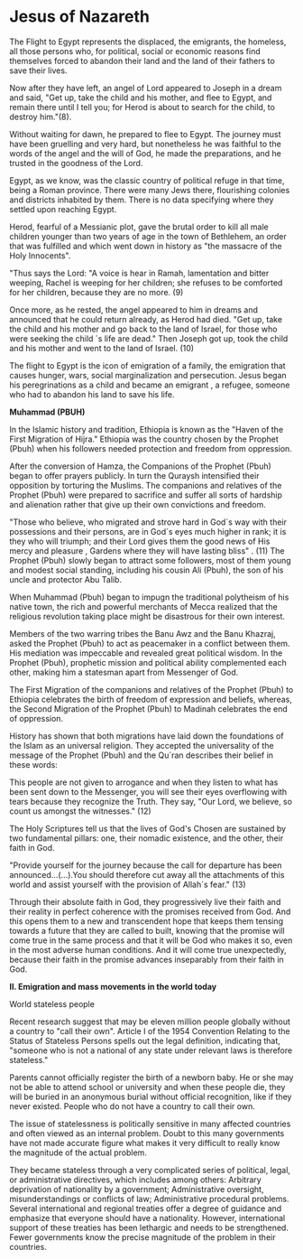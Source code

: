 Jesus of Nazareth
=================

The Flight to Egypt represents the displaced, the emigrants, the
homeless, all those persons who, for political, social or economic
reasons find themselves forced to abandon their land and the land of
their fathers to save their lives.

Now after they have left, an angel of Lord appeared to Joseph in a
dream and said, "Get up, take the child and his mother, and flee to
Egypt, and remain there until I tell you; for Herod is about to search
for the child, to destroy him."(8).

Without waiting for dawn, he prepared to flee to Egypt. The journey
must have been gruelling and very hard, but nonetheless he was faithful
to the words of the angel and the will of God, he made the preparations,
and he trusted in the goodness of the Lord.

Egypt, as we know, was the classic country of political refuge in that
time, being a Roman province. There were many Jews there, flourishing
colonies and districts inhabited by them. There is no data specifying
where they settled upon reaching Egypt.

Herod, fearful of a Messianic plot, gave the brutal order to kill all
male children younger than two years of age in the town of Bethlehem, an
order that was fulfilled and which went down in history as "the massacre
of the Holy Innocents".

"Thus says the Lord: "A voice is hear in Ramah, lamentation and bitter
weeping, Rachel is weeping for her children; she refuses to be comforted
for her children, because they are no more. (9)

Once more, as he rested, the angel appeared to him in dreams and
announced that he could return already, as Herod had died. "Get up, take
the child and his mother and go back to the land of Israel, for those
who were seeking the child ´s life are dead." Then Joseph got up, took
the child and his mother and went to the land of Israel. (10)

The flight to Egypt is the icon of emigration of a family, the
emigration that causes hunger, wars, social marginalization and
persecution. Jesus began his peregrinations as a child and became an
emigrant , a refugee, someone who had to abandon his land to save his
life.


**Muhammad (PBUH)**

In the Islamic history and tradition, Ethiopia is known as the "Haven
of the First Migration of Hijra." Ethiopia was the country chosen by the
Prophet (Pbuh) when his followers needed protection and freedom from
oppression.

After the conversion of Hamza, the Companions of the Prophet (Pbuh)
began to offer prayers publicly. In turn the Quraysh intensified their
opposition by torturing the Muslims. The companions and relatives of the
Prophet (Pbuh) were prepared to sacrifice and suffer all sorts of
hardship and alienation rather that give up their own convictions and
freedom.

"Those who believe, who migrated and strove hard in God´s way with
their possessions and their persons, are in God´s eyes much higher in
rank; it is they who will triumph; and their Lord gives them the good
news of His mercy and pleasure , Gardens where they will have lasting
bliss" . (11) The Prophet (Pbuh) slowly began to attract some followers,
most of them young and modest social standing, including his cousin Ali
(Pbuh), the son of his uncle and protector Abu Talib.

When Muhammad (Pbuh) began to impugn the traditional polytheism of his
native town, the rich and powerful merchants of Mecca realized that the
religious revolution taking place might be disastrous for their own
interest.

Members of the two warring tribes the Banu Awz and the Banu Khazraj,
asked the Prophet (Pbuh) to act as peacemaker in a conflict between
them. His mediation was impeccable and revealed great political wisdom.
In the Prophet (Pbuh), prophetic mission and political ability
complemented each other, making him a statesman apart from Messenger of
God.

The First Migration of the companions and relatives of the Prophet
(Pbuh) to Ethiopia celebrates the birth of freedom of expression and
beliefs, whereas, the Second Migration of the Prophet (Pbuh) to Madinah
celebrates the end of oppression.

History has shown that both migrations have laid down the foundations
of the Islam as an universal religion. They accepted the universality of
the message of the Prophet (Pbuh) and the Qu´ran describes their belief
in these words:

This people are not given to arrogance and when they listen to what has
been sent down to the Messenger, you will see their eyes overflowing
with tears because they recognize the Truth. They say, "Our Lord, we
believe, so count us amongst the witnesses." (12)

The Holy Scriptures tell us that the lives of God's Chosen are
sustained by two fundamental pillars: one, their nomadic existence, and
the other, their faith in God.

"Provide yourself for the journey because the call for departure has
been announced…(…).You should therefore cut away all the attachments of
this world and assist yourself with the provision of Allah´s fear."
(13)

Through their absolute faith in God, they progressively live their
faith and their reality in perfect coherence with the promises received
from God. And this opens them to a new and transcendent hope that keeps
them tensing towards a future that they are called to built, knowing
that the promise will come true in the same process and that it will be
God who makes it so, even in the most adverse human conditions. And it
will come true unexpectedly, because their faith in the promise advances
inseparably from their faith in God.


**II. Emigration and mass movements in the world today**

World stateless people

Recent research suggest that may be eleven million people globally
without a country to "call their own". Article I of the 1954 Convention
Relating to the Status of Stateless Persons spells out the legal
definition, indicating that, "someone who is not a national of any state
under relevant laws is therefore stateless."

Parents cannot officially register the birth of a newborn baby. He or
she may not be able to attend school or university and when these people
die, they will be buried in an anonymous burial without official
recognition, like if they never existed. People who do not have a
country to call their own.

The issue of statelessness is politically sensitive in many affected
countries and often viewed as an internal problem. Doubt to this many
governments have not made accurate figure what makes it very difficult
to really know the magnitude of the actual problem.

They became stateless through a very complicated series of political,
legal, or administrative directives, which includes among others:
Arbitrary deprivation of nationality by a government; Administrative
oversight, misunderstandings or conflicts of law; Administrative
procedural problems. Several international and regional treaties offer a
degree of guidance and emphasize that everyone should have a
nationality. However, international support of these treaties has been
lethargic and needs to be strengthened. Fewer governments know the
precise magnitude of the problem in their countries.


